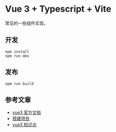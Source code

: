 # Vue 3 + Typescript + Vite

常见的一些组件实现。

## 开发

```
npm install
npm run dev
```

## 发布

```
npm run build
```

## 参考文章

-   [vue3 官方文档](https://v3.cn.vuejs.org/)
-   [搭建项目](https://juejin.cn/post/6951649464637636622#heading-8)
-   [vue3 知识点](https://juejin.cn/post/6977004323742220319)
